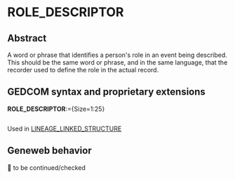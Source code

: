 ﻿# ROLE_DESCRIPTOR
## Abstract
A word or phrase that identifies a person's role in an event being described. This should be the same
word or phrase, and in the same language, that the recorder used to define the role in the actual
record.


## GEDCOM syntax and proprietary extensions

**ROLE_DESCRIPTOR**:={Size=1:25}
<pre>
</pre>
Used in <a href=Ged.LINEAGE_LINKED_STRUCTURE.md>LINEAGE_LINKED_STRUCTURE</a><br />
## Geneweb behavior



🚧 to be continued/checked

